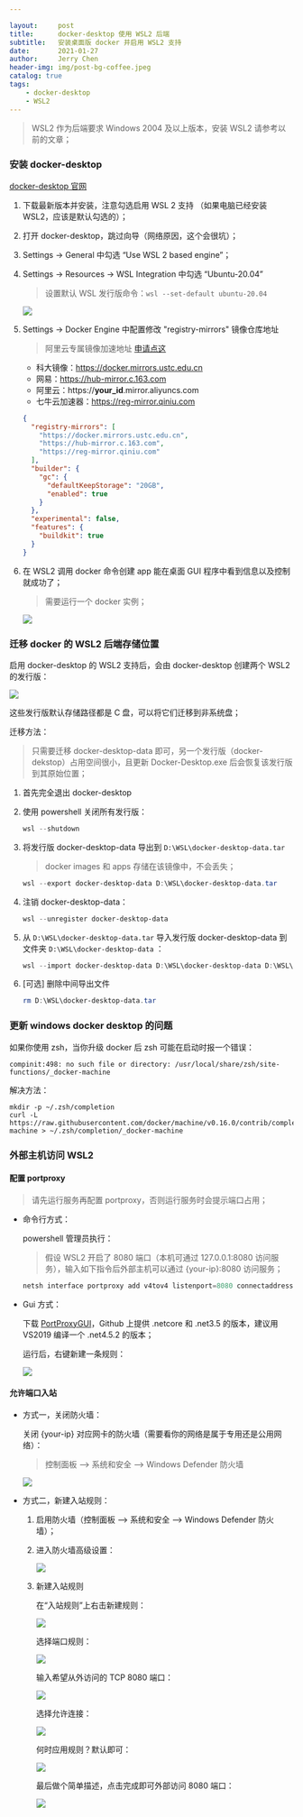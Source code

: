 ```yaml
---

layout:     post
title:      docker-desktop 使用 WSL2 后端
subtitle:   安装桌面版 docker 并启用 WSL2 支持
date:       2021-01-27
author:     Jerry Chen
header-img: img/post-bg-coffee.jpeg
catalog: true
tags:
    - docker-desktop
    - WSL2
---
```


> WSL2 作为后端要求 Windows 2004 及以上版本，安装 WSL2 请参考以前的文章；

### 安装 docker-desktop

[docker-desktop 官网](https://www.docker.com/products/docker-desktop) 

1. 下载最新版本并安装，注意勾选启用 WSL 2 支持 （如果电脑已经安装 WSL2，应该是默认勾选的）；

2. 打开 docker-desktop，跳过向导（网络原因，这个会很坑）；

3. Settings -> General 中勾选 “Use WSL 2 based engine”；

4. Settings -> Resources -> WSL Integration 中勾选 “Ubuntu-20.04”

   > 设置默认 WSL 发行版命令：`wsl --set-default ubuntu-20.04`

   ![](https://raw.githubusercontent.com/jvfan/jvfan.github.io/master/img/post_img/20210127122045.png)

5. Settings -> Docker Engine 中配置修改 "registry-mirrors" 镜像仓库地址

   > 阿里云专属镜像加速地址 [申请点这](https://cr.console.aliyun.com/cn-hangzhou/instances/mirrors)
   
   - 科大镜像：https://docker.mirrors.ustc.edu.cn
   - 网易：https://hub-mirror.c.163.com
   - 阿里云：https://__your_id__.mirror.aliyuncs.com
   - 七牛云加速器：https://reg-mirror.qiniu.com

   ```json
   {
     "registry-mirrors": [
       "https://docker.mirrors.ustc.edu.cn",
       "https://hub-mirror.c.163.com",
       "https://reg-mirror.qiniu.com"
     ],
     "builder": {
       "gc": {
         "defaultKeepStorage": "20GB",
         "enabled": true
       }
     },
     "experimental": false,
     "features": {
       "buildkit": true
     }
   }
   ```

6. 在 WSL2 调用 docker 命令创建 app 能在桌面 GUI 程序中看到信息以及控制就成功了；

   > 需要运行一个 docker 实例；

   ![](https://raw.githubusercontent.com/jvfan/jvfan.github.io/master/img/post_img/20210127123017.png)

### 迁移 docker 的 WSL2 后端存储位置

启用 docker-desktop 的 WSL2 支持后，会由 docker-desktop 创建两个 WSL2 的发行版：

![](https://raw.githubusercontent.com/jvfan/jvfan.github.io/master/img/post_img/20210127134124.png)

这些发行版默认存储路径都是 C 盘，可以将它们迁移到非系统盘；

迁移方法：

> 只需要迁移 docker-desktop-data 即可，另一个发行版（docker-dekstop）占用空间很小，且更新 Docker-Desktop.exe 后会恢复该发行版到其原始位置；

1. 首先完全退出 docker-desktop

2. 使用 powershell 关闭所有发行版：

   ```powershell
   wsl --shutdown
   ```

3. 将发行版 docker-desktop-data 导出到 `D:\WSL\docker-desktop-data.tar`

   > docker images 和 apps 存储在该镜像中，不会丢失；

   ```powershell
   wsl --export docker-desktop-data D:\WSL\docker-desktop-data.tar
   ```

4. 注销 docker-desktop-data：

   ```powershell
   wsl --unregister docker-desktop-data
   ```

5. 从 `D:\WSL\docker-desktop-data.tar` 导入发行版 docker-desktop-data 到文件夹 `D:\WSL\docker-desktop-data` ：

   ```powershell
   wsl --import docker-desktop-data D:\WSL\docker-desktop-data D:\WSL\docker-desktop-data.tar --version 2
   ```

6. [可选] 删除中间导出文件

   ```powershell
   rm D:\WSL\docker-desktop-data.tar
   ```

### 更新 windows docker desktop 的问题

如果你使用 zsh，当你升级 docker 后 zsh 可能在启动时报一个错误：

```
compinit:498: no such file or directory: /usr/local/share/zsh/site-functions/_docker-machine
```

解决方法：

```shell
mkdir -p ~/.zsh/completion
curl -L https://raw.githubusercontent.com/docker/machine/v0.16.0/contrib/completion/zsh/_docker-machine > ~/.zsh/completion/_docker-machine
```

### 外部主机访问 WSL2

#### 配置 portproxy

> 请先运行服务再配置 portproxy，否则运行服务时会提示端口占用；

* 命令行方式：

  powershell 管理员执行：

  > 假设 WSL2 开启了 8080 端口（本机可通过 127.0.0.1:8080 访问服务），输入如下指令后外部主机可以通过 {your-ip}:8080 访问服务；

  ```powershell
  netsh interface portproxy add v4tov4 listenport=8080 connectaddress=127.0.0.1 listenaddress=* protocol=tcp
  ```

* Gui 方式：

  下载 [PortProxyGUI](https://github.com/zmjack/PortProxyGUI)，Github 上提供 .netcore 和 .net3.5 的版本，建议用 VS2019 编译一个 .net4.5.2 的版本；
  
  运行后，右键新建一条规则：
  
  ![](https://raw.githubusercontent.com/jvfan/jvfan.github.io/master/img/post_img/20210201120037.png)
  

#### 允许端口入站

* 方式一，关闭防火墙：

  关闭 {your-ip} 对应网卡的防火墙（需要看你的网络是属于专用还是公用网络）：

  > 控制面板 --> 系统和安全 --> Windows Defender 防火墙

  ![](https://raw.githubusercontent.com/jvfan/jvfan.github.io/master/img/post_img/20210201120336.png)

* 方式二，新建入站规则：

  1. 启用防火墙（控制面板 --> 系统和安全 --> Windows Defender 防火墙）；

  2. 进入防火墙高级设置：

     ![](https://raw.githubusercontent.com/jvfan/jvfan.github.io/master/img/post_img/20210201121642.png)

  3. 新建入站规则

     在“入站规则”上右击新建规则：

     ![](https://raw.githubusercontent.com/jvfan/jvfan.github.io/master/img/post_img/20210201122016.png)

     选择端口规则：

     ![](https://raw.githubusercontent.com/jvfan/jvfan.github.io/master/img/post_img/20210201122215.png)

     输入希望从外访问的 TCP 8080 端口：

     ![](https://raw.githubusercontent.com/jvfan/jvfan.github.io/master/img/post_img/20210201122430.png)

     选择允许连接：

     ![](https://raw.githubusercontent.com/jvfan/jvfan.github.io/master/img/post_img/20210201122614.png)

     何时应用规则？默认即可：

     ![](https://raw.githubusercontent.com/jvfan/jvfan.github.io/master/img/post_img/20210201122656.png)

     最后做个简单描述，点击完成即可外部访问 8080 端口：

     ![](https://raw.githubusercontent.com/jvfan/jvfan.github.io/master/img/post_img/20210201122957.png)

